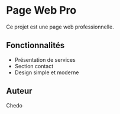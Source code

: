 # Page Web Pro

Ce projet est une page web professionnelle.

## Fonctionnalités
- Présentation de services
- Section contact
- Design simple et moderne

## Auteur
Chedo